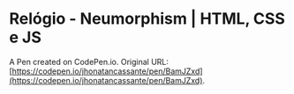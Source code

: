 # Relógio - Neumorphism | HTML, CSS e JS

A Pen created on CodePen.io. Original URL: [https://codepen.io/jhonatancassante/pen/BamJZxd](https://codepen.io/jhonatancassante/pen/BamJZxd).


